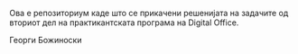 Ова е репозиториум каде што се прикачени решенијата на задачите од вториот дел на практикантската програма на Digital Office.

Георги Божиноски
